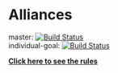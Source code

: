# Alliances

master:
[![Build Status](https://travis-ci.org/nymanjens/Alliances.svg?branch=master)](https://travis-ci.org/nymanjens/Alliances)
<br>
individual-goal:
[![Build Status](https://travis-ci.org/nymanjens/Alliances.svg?branch=individual-goal)](https://travis-ci.org/nymanjens/Alliances)

[**Click here to see the rules**](Rules.md)
